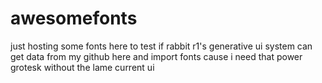 # awesomefonts

just hosting some fonts here to test if rabbit r1's generative ui system can get data from my github here and import fonts cause i need that power grotesk without the lame current ui
